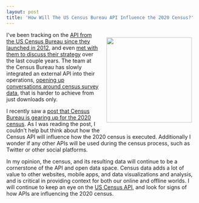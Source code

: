 ```yaml
---
layout: post
title: 'How Will The US Census Bureau API Influence the 2020 Census?'
---
```

<p><img style="padding: 15px;" src="https://s3.amazonaws.com/kinlane-productions/federal-government/census/us-census-api-ideas.png" alt="" width="225" align="right" /></p>
<p>I've been tracking on the <a href="http://www.census.gov/newsroom/releases/archives/miscellaneous/cb12-135.html">API from the US Census Bureau since they launched in 2012</a>, and even <a href="https://plus.google.com/+KinLane/posts/4suNfHBWfUE">met with them to discuss their strategy</a> over the last couple years. The team at the Census Bureau has slowly integrated an external API into their operations, <a href="http://apievangelist.com/2013/07/19/providing-full-data-download-vs-api/">opening up conversations around census survey data</a>, that is harder to achieve from just downloads only.</p>
<p>I recently saw a <a href="http://www.commerce.gov/blog/2014/06/03/research-2020-census-continues-%E2%80%93-census-bureau-opens-temporary-office">post that Census Bureau is gearing up for the 2020 census</a>. As I was reading the post, I couldn't help but think about how the Census API will influence how the 2020 census is executed. Additionally I wonder if any other APIs will be used during the census process, such as Twitter or other social platforms.</p>
<p>In my opinion, the census, and its resulting data will continue to be a cornerstone of the API and open data space. Census data adds a lot of value to other websites, mobile apps, and data visualizations and analysis, and is critical in providing context for both our online and offline worlds. I will continue to keep an eye on the <a href="http://www.census.gov/developers/">US Census API</a>, and look for signs of how APIs are influencing the 2020 census.</p>